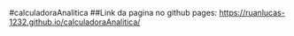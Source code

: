 #calculadoraAnalitica
##Link da pagina no github pages: https://ruanlucas-1232.github.io/calculadoraAnalitica/
